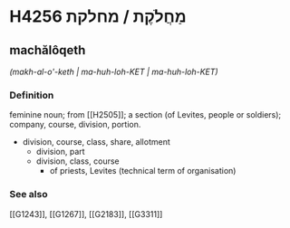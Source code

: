 # H4256 מַחֲלֹקֶת / מחלקת

## machălôqeth

_(makh-al-o'-keth | ma-huh-loh-KET | ma-huh-loh-KET)_

### Definition

feminine noun; from [[H2505]]; a section (of Levites, people or soldiers); company, course, division, portion.

- division, course, class, share, allotment
    - division, part
    - division, class, course
        - of priests, Levites (technical term of organisation)
### See also

[[G1243]], [[G1267]], [[G2183]], [[G3311]]

